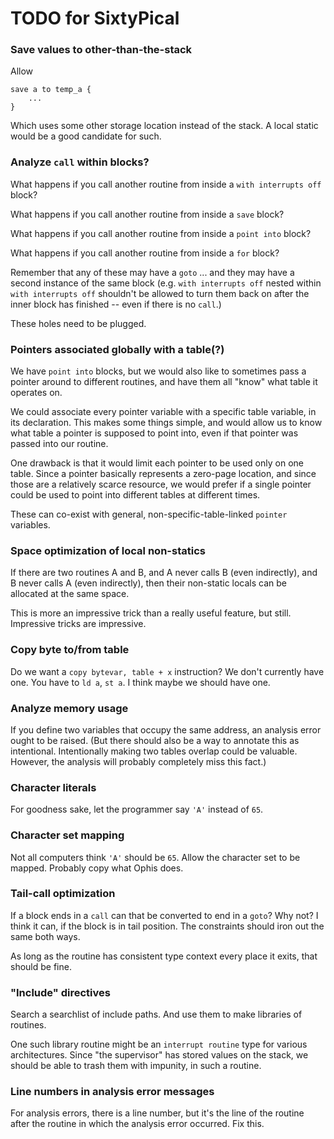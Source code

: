 TODO for SixtyPical
===================

### Save values to other-than-the-stack

Allow

    save a to temp_a {
        ...
    }

Which uses some other storage location instead of the stack.  A local static
would be a good candidate for such.

### Analyze `call` within blocks?

What happens if you call another routine from inside a `with interrupts off` block?

What happens if you call another routine from inside a `save` block?

What happens if you call another routine from inside a `point into` block?

What happens if you call another routine from inside a `for` block?

Remember that any of these may have a `goto` ... and they may have a second
instance of the same block (e.g. `with interrupts off` nested within
`with interrupts off` shouldn't be allowed to turn them back on after the
inner block has finished -- even if there is no `call`.)

These holes need to be plugged.

### Pointers associated globally with a table(?)

We have `point into` blocks, but we would also like to sometimes pass a pointer
around to different routines, and have them all "know" what table it operates on.

We could associate every pointer variable with a specific table variable, in its
declaration.  This makes some things simple, and would allow us to know what table a
pointer is supposed to point into, even if that pointer was passed into our routine.

One drawback is that it would limit each pointer to be used only on one table.  Since a
pointer basically represents a zero-page location, and since those are a relatively scarce
resource, we would prefer if a single pointer could be used to point into different tables
at different times.

These can co-exist with general, non-specific-table-linked `pointer` variables.

### Space optimization of local non-statics

If there are two routines A and B, and A never calls B (even indirectly), and
B never calls A (even indirectly), then their non-static locals can
be allocated at the same space.

This is more an impressive trick than a really useful feature, but still.
Impressive tricks are impressive.

### Copy byte to/from table

Do we want a `copy bytevar, table + x` instruction?  We don't currently have one.
You have to `ld a`, `st a`.  I think maybe we should have one.

### Analyze memory usage

If you define two variables that occupy the same address, an analysis error ought
to be raised.  (But there should also be a way to annotate this as intentional.
Intentionally making two tables overlap could be valuable.  However, the analysis
will probably completely miss this fact.)

### Character literals

For goodness sake, let the programmer say `'A'` instead of `65`.

### Character set mapping

Not all computers think `'A'` should be `65`.  Allow the character set to be
mapped.  Probably copy what Ophis does.

### Tail-call optimization

If a block ends in a `call` can that be converted to end in a `goto`?  Why not?  I think it can,
if the block is in tail position.  The constraints should iron out the same both ways.

As long as the routine has consistent type context every place it exits, that should be fine.

### "Include" directives

Search a searchlist of include paths.  And use them to make libraries of routines.

One such library routine might be an `interrupt routine` type for various architectures.
Since "the supervisor" has stored values on the stack, we should be able to trash them
with impunity, in such a routine.

### Line numbers in analysis error messages

For analysis errors, there is a line number, but it's the line of the routine
after the routine in which the analysis error occurred.  Fix this.
